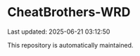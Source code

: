 # CheatBrothers-WRD

Last updated: 2025-06-21 03:12:50

This repository is automatically maintained.
